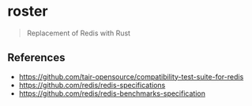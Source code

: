 # roster

> Replacement of Redis with Rust

## References

- https://github.com/tair-opensource/compatibility-test-suite-for-redis
- https://github.com/redis/redis-specifications
- https://github.com/redis/redis-benchmarks-specification
